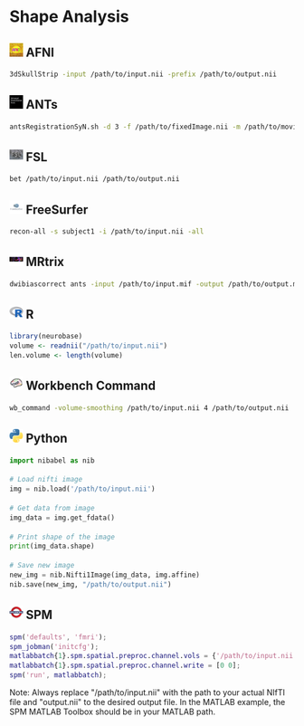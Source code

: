 # Shape Analysis

## <img src="../../icons/afni.png" height="24px" /> AFNI

```bash
3dSkullStrip -input /path/to/input.nii -prefix /path/to/output.nii
```

## <img src="../../icons/ants.png" height="24px" /> ANTs

```bash
antsRegistrationSyN.sh -d 3 -f /path/to/fixedImage.nii -m /path/to/movingImage.nii -o /path/to/output
```

## <img src="../../icons/fsl.png" height="24px" /> FSL

```bash
bet /path/to/input.nii /path/to/output.nii
```

## <img src="../../icons/freesurfer.png" height="24px" /> FreeSurfer

```bash
recon-all -s subject1 -i /path/to/input.nii -all
```

## <img src="../../icons/mrtrix.png" height="24px" /> MRtrix

```bash
dwibiascorrect ants -input /path/to/input.mif -output /path/to/output.mif
```

## <img src="../../icons/r.png" height="24px" /> R

```R
library(neurobase)
volume <- readnii("/path/to/input.nii")
len.volume <- length(volume)
```

## <img src="../../icons/workbench_command.png" height="24px" /> Workbench Command

```bash
wb_command -volume-smoothing /path/to/input.nii 4 /path/to/output.nii
```

## <img src="../../icons/python.png" height="24px" /> Python

```python
import nibabel as nib

# Load nifti image
img = nib.load('/path/to/input.nii')

# Get data from image
img_data = img.get_fdata()

# Print shape of the image
print(img_data.shape)

# Save new image
new_img = nib.Nifti1Image(img_data, img.affine)
nib.save(new_img, "/path/to/output.nii")
```

## <img src="../../icons/spm.png" height="24px" /> SPM

```matlab
spm('defaults', 'fmri');
spm_jobman('initcfg');
matlabbatch{1}.spm.spatial.preproc.channel.vols = {'/path/to/input.nii'};
matlabbatch{1}.spm.spatial.preproc.channel.write = [0 0];
spm('run', matlabbatch);
```

Note: Always replace "/path/to/input.nii" with the path to your actual NIfTI file and "output.nii" to the desired output file. In the MATLAB example, the SPM MATLAB Toolbox should be in your MATLAB path.